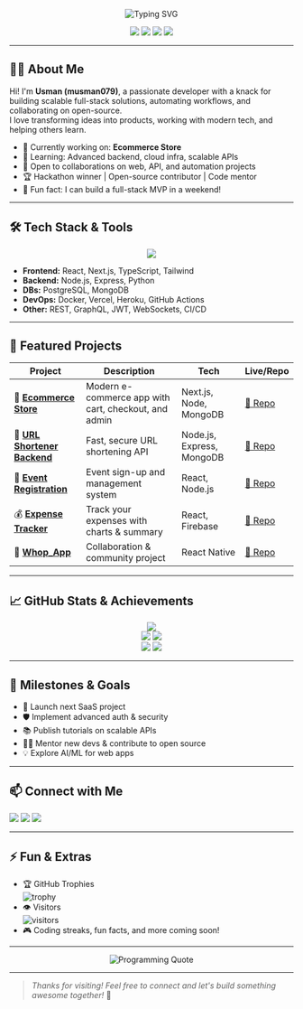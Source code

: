 <!-- Profile README for @musman079 | Enhanced by Copilot -->

<p align="center">
  <img src="https://readme-typing-svg.demolab.com?font=Fira+Code&weight=700&size=28&pause=1000&color=10E7F1&center=true&vCenter=true&width=650&lines=Hi+there!+I'm+Usman+%F0%9F%91%8B;Full-Stack+Developer+%7C+Open+Source+Contributor;Building+cool+things+with+code+%F0%9F%9A%80" alt="Typing SVG" />
</p>

<p align="center">
  <a href="https://github.com/musman079"><img src="https://img.shields.io/github/followers/musman079?label=Followers&style=social" /></a>
  <a href="mailto:usmankousar772@gmail.com"><img src="https://img.shields.io/badge/Email-D14836?style=flat-square&logo=gmail&logoColor=white" /></a>
  <a href="https://x.com/_usman79?t=-SOVUfdUlmT5Hv_OFBuiog&s=09"><img src="https://img.shields.io/twitter/follow/_usman79?label=Twitter&style=social" /></a>
  <a href="http://www.linkedin.com/in/musman78"><img src="https://img.shields.io/badge/LinkedIn-blue?style=flat-square&logo=linkedin" /></a>
</p>

---

## 👨‍💻 About Me

Hi! I'm **Usman (musman079)**, a passionate developer with a knack for building scalable full-stack solutions, automating workflows, and collaborating on open-source.  
I love transforming ideas into products, working with modern tech, and helping others learn.

- 💼 Currently working on: **Ecommerce Store**
- 🧠 Learning: Advanced backend, cloud infra, scalable APIs
- 🤝 Open to collaborations on web, API, and automation projects
- 🏆 Hackathon winner | Open-source contributor | Code mentor
- 🎯 Fun fact: I can build a full-stack MVP in a weekend!

---

## 🛠️ Tech Stack & Tools

<p align="center">
  <img src="https://skillicons.dev/icons?i=js,ts,react,nextjs,nodejs,express,python,mongodb,postgres,docker,git,github,vercel,heroku,figma" />
</p>

- **Frontend:** React, Next.js, TypeScript, Tailwind  
- **Backend:** Node.js, Express, Python  
- **DBs:** PostgreSQL, MongoDB  
- **DevOps:** Docker, Vercel, Heroku, GitHub Actions  
- **Other:** REST, GraphQL, JWT, WebSockets, CI/CD

---

## 🚀 Featured Projects

| Project | Description | Tech | Live/Repo |
| ------- | ----------- | ---- | --------- |
| 🛒 **[Ecommerce Store](https://github.com/mani78979/ecommerce-store)** | Modern e-commerce app with cart, checkout, and admin | Next.js, Node, MongoDB | [🔗 Repo](https://github.com/mani78979/ecommerce-store) |
| 🔗 **[URL Shortener Backend](https://github.com/mani78979/codeAlpha_url-shortener-backend)** | Fast, secure URL shortening API | Node.js, Express, MongoDB | [🔗 Repo](https://github.com/mani78979/codeAlpha_url-shortener-backend) |
| 📅 **[Event Registration](https://github.com/mani78979/CodeAlpha_Event_Registration)** | Event sign-up and management system | React, Node.js | [🔗 Repo](https://github.com/mani78979/CodeAlpha_Event_Registration) |
| 💰 **[Expense Tracker](https://github.com/mani78979/expense-tracker)** | Track your expenses with charts & summary | React, Firebase | [🔗 Repo](https://github.com/mani78979/expense-tracker) |
| 🤝 **[Whop_App](https://github.com/mharoon07/Whop_App)** | Collaboration & community project | React Native | [🔗 Repo](https://github.com/mharoon07/Whop_App) |

---

## 📈 GitHub Stats & Achievements

<p align="center">
  <img src="https://github-profile-summary-cards.vercel.app/api/cards/profile-details?username=musman079&theme=github_dark" />
  <br/>
  <img src="https://github-readme-streak-stats.herokuapp.com?user=musman079&theme=dark&hide_border=true" />
  <img src="https://github-profile-trophy.vercel.app/?username=musman079&theme=onestar&margin-w=5&margin-h=10" />
  <br/>
  <img src="https://github-readme-stats.vercel.app/api?username=musman079&show_icons=true&theme=radical" />
  <img src="https://github-readme-stats.vercel.app/api/top-langs/?username=musman079&layout=compact&theme=radical" />
</p>

---

## 🏅 Milestones & Goals

- 🚀 Launch next SaaS project  
- 🛡️ Implement advanced auth & security  
- 📚 Publish tutorials on scalable APIs  
- 👨‍🎓 Mentor new devs & contribute to open source  
- 💡 Explore AI/ML for web apps

---

## 📫 Connect with Me

<p align="left">
  <a href="mailto:usmankousar772@gmail.com"><img src="https://img.shields.io/badge/Email-D14836?style=flat-square&logo=gmail&logoColor=white" /></a>
  <a href="https://x.com/_usman79?t=-SOVUfdUlmT5Hv_OFBuiog&s=09"><img src="https://img.shields.io/twitter/follow/_usman79?label=Twitter&style=social" /></a>
  <a href="http://www.linkedin.com/in/musman78"><img src="https://img.shields.io/badge/LinkedIn-blue?style=flat-square&logo=linkedin" /></a>
</p>

---

## ⚡ Fun & Extras

- 🏆 GitHub Trophies  
  ![trophy](https://github-profile-trophy.vercel.app/?username=musman079&theme=onedark)
- 👁️ Visitors  
  ![visitors](https://visitor-badge.laobi.icu/badge?page_id=musman079.musman079)
- 🎮 Coding streaks, fun facts, and more coming soon!

---

<p align="center">
  <img src="https://quotes-github-readme.vercel.app/api?type=horizontal&theme=dark" alt="Programming Quote" />
</p>

---

> *Thanks for visiting! Feel free to connect and let's build something awesome together!* 🚀
